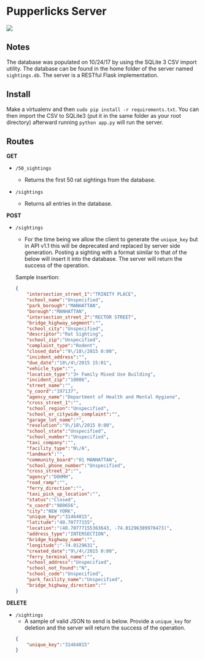 # Pupperlicks Server

![](https://i.pinimg.com/originals/a7/d6/d0/a7d6d0e99997fc4b6d7c2e120b73f185.gif)

## Notes
The database was populated on 10/24/17 by using the SQLite 3 CSV import utility. The database can be found in the home folder of the server named `sightings.db`. The server is a RESTful Flask implementation.

## Install
Make a virtualenv and then `sudo pip install -r requirements.txt`. You can then import the CSV to SQLite3 (put it in the same folder as your root directory) afterward running `python app.py` will run the server.

## Routes
**GET**
- `/50_sightings`
    - Returns the first 50 rat sightings from the database.

- `/sightings`
    - Returns all entries in the database.

**POST**
- `/sightings`
    - For the time being we allow the client to generate the `unique_key` but in API v1.1 this will be deprecated and replaced by server side generation. Posting a sighting with a format similar to that of the below will insert it into the database. The server will return the success of the operation.

    Sample insertion:
    ```json
    {
        "intersection_street_1":"TRINITY PLACE",
        "school_name":"Unspecified",
        "park_borough":"MANHATTAN",
        "borough":"MANHATTAN",
        "intersection_street_2":"RECTOR STREET",
        "bridge_highway_segment":"",
        "school_city":"Unspecified",
        "descriptor":"Rat Sighting",
        "school_zip":"Unspecified",
        "complaint_type":"Rodent",
        "closed_date":"9\/18\/2015 0:00",
        "incident_address":"",
        "due_date":"10\/4\/2015 15:01",
        "vehicle_type":"",
        "location_type":"3+ Family Mixed Use Building",
        "incident_zip":"10006",
        "street_name":"",
        "y_coord":"197137",
        "agency_name":"Department of Health and Mental Hygiene",
        "cross_street_1":"",
        "school_region":"Unspecified",
        "school_or_citywide_complaint":"",
        "garage_lot_name":"",
        "resolution":"9\/18\/2015 0:00",
        "school_state":"Unspecified",
        "school_number":"Unspecified",
        "taxi_company":"",
        "facility_type":"N\/A",
        "landmark":"",
        "community_board":"01 MANHATTAN",
        "school_phone_number":"Unspecified",
        "cross_street_2":"",
        "agency":"DOHMH",
        "road_ramp":"",
        "ferry_direction":"",
        "taxi_pick_up_location":"",
        "status":"Closed",
        "x_coord":"980656",
        "city":"NEW YORK",
        "unique_key":"31464015",
        "latitude":"40.70777155",
        "location":"(40.70777155363643, -74.01296309970473)",
        "address_type":"INTERSECTION",
        "bridge_highway_name":"",
        "longitude":"-74.0129631",
        "created_date":"9\/4\/2015 0:00",
        "ferry_terminal_name":"",
        "school_address":"Unspecified",
        "school_not_found":"N",
        "school_code":"Unspecified",
        "park_facility_name":"Unspecified",
        "bridge_highway_direction":""
    }
    ```

**DELETE**
-  `/sightings`
    - A sample of valid JSON to send is below. Provide a `unique_key` for deletion and the server will return the success of the operation.
    ```json
    {
        "unique_key":"31464015"
    }
    ```
